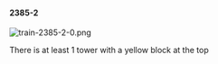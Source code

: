 #### 2385-2
![train-2385-2-0.png](https://github.com/lil-lab/nlvr/raw/master/nlvr/train/images/18/train-2385-2-0.png "train-2385-2-0.png")

There is at least 1 tower with a yellow block at the top